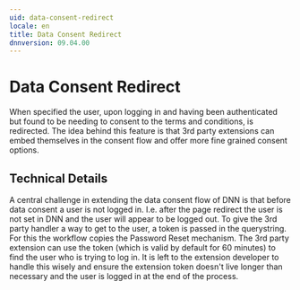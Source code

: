 ```yaml
---
uid: data-consent-redirect
locale: en
title: Data Consent Redirect
dnnversion: 09.04.00
---
```


# Data Consent Redirect

When specified the user, upon logging in and having been authenticated but found to be needing to consent to the terms and conditions, is redirected. The idea behind this feature is that 3rd party extensions can embed themselves in the consent flow and offer more fine grained consent options.

## Technical Details

A central challenge in extending the data consent flow of DNN is that before data consent a user is not logged in. I.e. after the page redirect the user is not set in DNN and the user will appear to be logged out. To give the 3rd party handler a way to get to the user, a token is passed in the querystring. For this the workflow copies the Password Reset mechanism. The 3rd party extension can use the token (which is valid by default for 60 minutes) to find the user who is trying to log in. It is left to the extension developer to handle this wisely and ensure the extension token doesn't live longer than necessary and the user is logged in at the end of the process.
